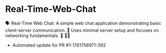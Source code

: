 # Real-Time-Web-Chat
🗣️ Real-Time Web Chat: A simple web chat application demonstrating basic client-server communication. 💬 Uses minimal server setup and focuses on networking fundamentals. 📡 🧑‍💻


- Automated update for PR #1-1761756971-392